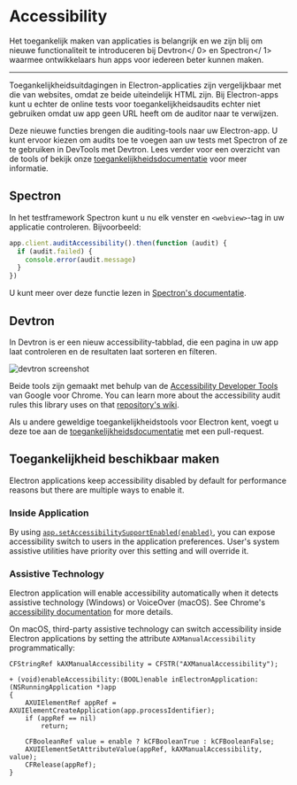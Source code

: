 # Accessibility

Het toegankelijk maken van applicaties is belangrijk en we zijn blij om nieuwe functionaliteit te introduceren bij Devtron</ 0> en Spectron</ 1> waarmee ontwikkelaars hun apps voor iedereen beter kunnen maken.</p> 

* * *

Toegankelijkheidsuitdagingen in Electron-applicaties zijn vergelijkbaar met die van websites, omdat ze beide uiteindelijk HTML zijn. Bij Electron-apps kunt u echter de online tests voor toegankelijkheidsaudits echter niet gebruiken omdat uw app geen URL heeft om de auditor naar te verwijzen.

Deze nieuwe functies brengen die auditing-tools naar uw Electron-app. U kunt ervoor kiezen om audits toe te voegen aan uw tests met Spectron of ze te gebruiken in DevTools met Devtron. Lees verder voor een overzicht van de tools of bekijk onze [toegankelijkheidsdocumentatie](https://electronjs.org/docs/tutorial/accessibility) voor meer informatie.

## Spectron

In het testframework Spectron kunt u nu elk venster en `<webview>`-tag in uw applicatie controleren. Bijvoorbeeld:

```javascript
app.client.auditAccessibility().then(function (audit) {
  if (audit.failed) {
    console.error(audit.message)
  }
})
```

U kunt meer over deze functie lezen in [Spectron's documentatie](https://github.com/electron/spectron#accessibility-testing).

## Devtron

In Devtron is er een nieuw accessibility-tabblad, die een pagina in uw app laat controleren en de resultaten laat sorteren en filteren.

![devtron screenshot](https://cloud.githubusercontent.com/assets/1305617/17156618/9f9bcd72-533f-11e6-880d-389115f40a2a.png)

Beide tools zijn gemaakt met behulp van de [Accessibility Developer Tools](https://github.com/GoogleChrome/accessibility-developer-tools) van Google voor Chrome. You can learn more about the accessibility audit rules this library uses on that [repository's wiki](https://github.com/GoogleChrome/accessibility-developer-tools/wiki/Audit-Rules).

Als u andere geweldige toegankelijkheidstools voor Electron kent, voegt u deze toe aan de [toegankelijkheidsdocumentatie](https://electronjs.org/docs/tutorial/accessibility) met een pull-request.

## Toegankelijkheid beschikbaar maken

Electron applications keep accessibility disabled by default for performance reasons but there are multiple ways to enable it.

### Inside Application

By using [`app.setAccessibilitySupportEnabled(enabled)`](https://electron.atom.io/docs/api/app.md#appsetaccessibilitysupportenabledenabled-macos-windows), you can expose accessibility switch to users in the application preferences. User's system assistive utilities have priority over this setting and will override it.

### Assistive Technology

Electron application will enable accessibility automatically when it detects assistive technology (Windows) or VoiceOver (macOS). See Chrome's [accessibility documentation](https://www.chromium.org/developers/design-documents/accessibility#TOC-How-Chrome-detects-the-presence-of-Assistive-Technology) for more details.

On macOS, third-party assistive technology can switch accessibility inside Electron applications by setting the attribute `AXManualAccessibility` programmatically:

```objc
CFStringRef kAXManualAccessibility = CFSTR("AXManualAccessibility");

+ (void)enableAccessibility:(BOOL)enable inElectronApplication:(NSRunningApplication *)app
{
    AXUIElementRef appRef = AXUIElementCreateApplication(app.processIdentifier);
    if (appRef == nil)
        return;

    CFBooleanRef value = enable ? kCFBooleanTrue : kCFBooleanFalse;
    AXUIElementSetAttributeValue(appRef, kAXManualAccessibility, value);
    CFRelease(appRef);
}
```